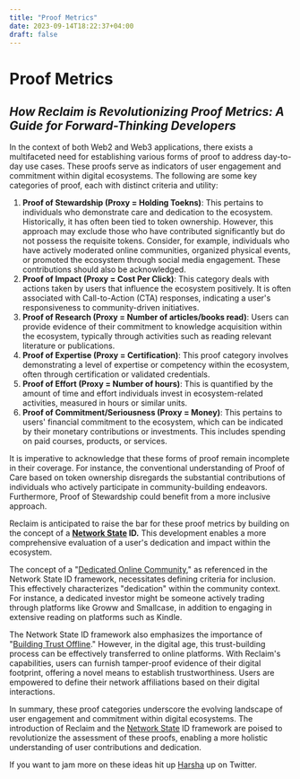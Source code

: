 ```yaml
---
title: "Proof Metrics"
date: 2023-09-14T18:22:37+04:00
draft: false
---
```


# Proof Metrics
## _How Reclaim is Revolutionizing Proof Metrics: A Guide for Forward-Thinking Developers_

In the context of both Web2 and Web3 applications, there exists a multifaceted need for establishing various forms of proof to address day-to-day use cases. These proofs serve as indicators of user engagement and commitment within digital ecosystems. The following are some key categories of proof, each with distinct criteria and utility:
1. **Proof of Stewardship (Proxy = Holding Toekns)**: This pertains to individuals who demonstrate care and dedication to the ecosystem. Historically, it has often been tied to token ownership. However, this approach may exclude those who have contributed significantly but do not possess the requisite tokens. Consider, for example, individuals who have actively moderated online communities, organized physical events, or promoted the ecosystem through social media engagement. These contributions should also be acknowledged.
2. **Proof of Impact (Proxy = Cost Per Click)**: This category deals with actions taken by users that influence the ecosystem positively. It is often associated with Call-to-Action (CTA) responses, indicating a user's responsiveness to community-driven initiatives.
3. **Proof of Research (Proxy = Number of articles/books read)**: Users can provide evidence of their commitment to knowledge acquisition within the ecosystem, typically through activities such as reading relevant literature or publications.
4. **Proof of Expertise (Proxy = Certification)**: This proof category involves demonstrating a level of expertise or competency within the ecosystem, often through certification or validated credentials.
5. **Proof of Effort (Proxy = Number of hours)**: This is quantified by the amount of time and effort individuals invest in ecosystem-related activities, measured in hours or similar units.
6. **Proof of Commitment/Seriousness (Proxy = Money)**: This pertains to users' financial commitment to the ecosystem, which can be indicated by their monetary contributions or investments. This includes spending on paid courses, products, or services.

It is imperative to acknowledge that these forms of proof remain incomplete in their coverage. For instance, the conventional understanding of Proof of Care based on token ownership disregards the substantial contributions of individuals who actively participate in community-building endeavors. Furthermore, Proof of Stewardship could benefit from a more inclusive approach.

Reclaim is anticipated to raise the bar for these proof metrics by building on the concept of a **[Network State](https://thenetworkstate.com/) ID.** This development enables a more comprehensive evaluation of a user's dedication and impact within the ecosystem.

The concept of a "[Dedicated Online Community](https://thenetworkstate.com/the-network-state-in-one-thousand-words#:~:text=dedicated%20online%20community)," as referenced in the Network State ID framework, necessitates defining criteria for inclusion. This effectively characterizes "dedication" within the community context. For instance, a dedicated investor might be someone actively trading through platforms like Groww and Smallcase, in addition to engaging in extensive reading on platforms such as Kindle.

The Network State ID framework also emphasizes the importance of "[Building Trust Offline](https://thenetworkstate.com/the-network-state-in-one-thousand-words#:~:text=a%20common%20cause.-,Build%20trust%20offline,-and%20a%20cryptoeconomy)." However, in the digital age, this trust-building process can be effectively transferred to online platforms. With Reclaim's capabilities, users can furnish tamper-proof evidence of their digital footprint, offering a novel means to establish trustworthiness. Users are empowered to define their network affiliations based on their digital interactions.

In summary, these proof categories underscore the evolving landscape of user engagement and commitment within digital ecosystems. The introduction of Reclaim and the [Network State](https://thenetworkstate.com/) ID framework are poised to revolutionize the assessment of these proofs, enabling a more holistic understanding of user contributions and dedication.

If you want to jam more on these ideas hit up [Harsha](https://twitter.com/HarshaKaramchat) up on Twitter.



